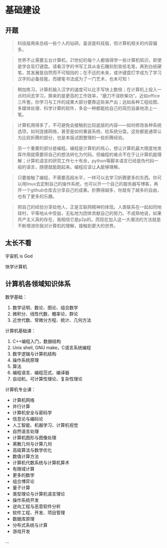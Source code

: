 # 基础建设

## 开题

> 科技版用来总结一些个人的钻研。虽说是科技版，但计算机相关的内容偏多。

> 世界不止需要五台计算机，21世纪的每个人都值得学一些计算机知识，即使是学会盲打键盘。请看汉字的书写工具从金石雕刻到宣纸毛笔，再到白纸硬笔，其发展是自然而不可阻挡的；在不远的未来，或许键盘打字成为了学习汉字的必备技能，而硬笔书法成为了一门艺术，也未可知！

> 稍加练习，计算机输入汉字的速度可以比手写快上数倍；在计算机上投入一点时间去学习，换来的是更高的工作效率，“磨刀不误砍柴功”。近如office三件套，你学习与工作的成果大部分要靠这些来产出；远如各种工程绘图、多媒体处理、科学计算的软件，多会一种都能给自己的简历自豪地添上一笔。

> 计算机用得多了，不可避免会接触到比较底层的内容——如何修改各种系统选项，如何连接网络，甚至是如何重装系统、给系统分盘。这些都是通常认为比较折腾的部分，也是本版试图整理的一些折腾经验。

> 另一个重要的部分是编程。编程是计算机的核心，想让计算机最大限度地发挥作用就需要将自己的想法转化为代码。但编程的难点不在于让计算机能理解；计算机语言的研究工作七十有余，python等脚本语言已经是伪代码一般的语言，随便就能跑起来。编程应该让**人**能够理解。

> 只要接触了编程，不需要高超水平，一样可以去学习折腾更多的东西。你可以用linux去定制自己的操作系统，也可以开一个自己的服务器写博客，再开一个github仓库去分享自己的成果。折腾得越多，你就有了越多的自由，也有了更多的乐趣。

> 把自己的经验分享给他人，正是互联网精神的体现。人类联系在一起如同地球村，平等地从中受益，无私地为团体贡献自己的努力。不成熟地说，如果共产主义真的存在，我相信它是p2p的。而现在加入这一大潮流的方法就是不断增进你我对计算机的理解，接触到更大的世界。

## 太长不看

宇宙机 is God

快学计算机

## 计算机各领域知识体系

数学基础：
1. 数学证明、数论、图论、组合数学
2. 微积分、线性代数、概率论、群论
3. 近世代数、常微分方程、统计、几何方法

计算机基础课：
1. C++编程入门，数据结构
2. Unix shell, GNU make，C语言系统编程
3. 数字逻辑与计算机结构
4. 操作系统原理
5. 算法
6. 编程语言、编程范式、编译器
7. 自动机、可计算性理论、复杂性理论

计算机专业课：
- 计算机网络
- 并行计算
- 计算机安全与密码学
- 信息论与编码论
- 人工智能、机器学习、计算机视觉
- 自然语言处理
- 计算机图形与图像处理
- 离散几何与计算几何
- 高级算法与数学优化
- 数值计算方法
- 计算机代数系统与计算机算术
- 有限域计算
- 更多的数学
- 组合博弈论
- 量子计算
- 类型理论与计算机语言理论
- 操作系统开发
- 逆向工程与恶意软件分析
- 软件工程、开发、项目管理
- 数据库原理
- 分布式系统与计算
- 游戏开发

...